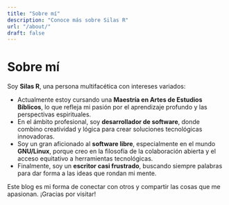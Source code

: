 ```yaml
---
title: "Sobre mí"
description: "Conoce más sobre Silas R"
url: "/about/"
draft: false
---
```


# Sobre mí

Soy **Silas R**, una persona multifacética con intereses variados:

- Actualmente estoy cursando una **Maestría en Artes de Estudios Bíblicos**, lo que refleja mi pasión por el aprendizaje profundo y las perspectivas espirituales.
- En el ámbito profesional, soy **desarrollador de software**, donde combino creatividad y lógica para crear soluciones tecnológicas innovadoras.
- Soy un gran aficionado al **software libre**, especialmente en el mundo **GNU/Linux**, porque creo en la filosofía de la colaboración abierta y el acceso equitativo a herramientas tecnológicas.
- Finalmente, soy un **escritor casi frustrado**, buscando siempre palabras para dar forma a las ideas que rondan mi mente.

Este blog es mi forma de conectar con otros y compartir las cosas que me apasionan. ¡Gracias por visitar!
